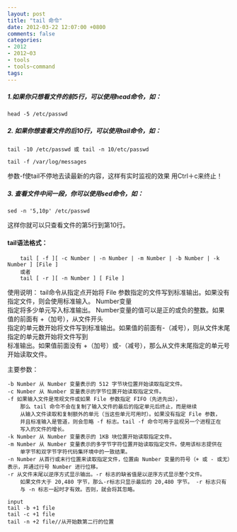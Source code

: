 ```yaml
---
layout: post
title: "tail 命令"
date: 2012-03-22 12:07:00 +0800
comments: false
categories:
- 2012
- 2012~03
- tools
- tools~command
tags:
---
```

##### 1.如果你只想看文件的前5行，可以使用head命令，如：
```
head -5 /etc/passwd
```
##### 2. 如果你想查看文件的后10行，可以使用tail命令，如：
```
tail -10 /etc/passwd 或 tail -n 10/etc/passwd
```
```
tail -f /var/log/messages
```
参数-f使tail不停地去读最新的内容，这样有实时监视的效果 用Ctrl＋c来终止！
##### 3. 查看文件中间一段，你可以使用sed命令，如：
```
sed -n '5,10p' /etc/passwd
```
这样你就可以只查看文件的第5行到第10行。

#### tail语法格式：
```
	tail [ -f ][ -c Number | -n Number | -m Number | -b Number | -k Number ] [File ]
	或者
	tail [ -r ][ -n Number ] [ File ]
```
使用说明：
  tail命令从指定点开始将 File 参数指定的文件写到标准输出。如果没有指定文件，则会使用标准输入。 Number变量<br />指定将多少单元写入标准输出。 Number变量的值可以是正的或负的整数。如果值的前面有 +（加号），从文件开头<br/>指定的单元数开始将文件写到标准输出。如果值的前面有-（减号），则从文件末尾指定的单元数开始将文件写到<br/>标准输出。如果值前面没有 +（加号）或-（减号），那么从文件末尾指定的单元号开始读取文件。

主要参数：  
```
-b Number 从 Number 变量表示的 512 字节块位置开始读取指定文件。
-c Number 从 Number 变量表示的字节位置开始读取指定文件。
-f 如果输入文件是常规文件或如果 File 参数指定 FIFO（先进先出），
	那么 tail 命令不会在复制了输入文件的最后的指定单元后终止，而是继续
	从输入文件读取和复制额外的单元（当这些单元可用时）。如果没有指定 File 参数，
	并且标准输入是管道，则会忽略 -f 标志。tail -f 命令可用于监视另一个进程正在
	写入的文件的增长。
-k Number 从 Number 变量表示的 1KB 块位置开始读取指定文件。
-m Number 从 Number 变量表示的多字节字符位置开始读取指定文件。使用该标志提供在
	单字节和双字节字符代码集环境中的一致结果。
-n Number 从首行或末行位置来读取指定文件，位置由 Number 变量的符号（+ 或 - 或无）表示，并通过行号 Number 进行位移。
-r 从文件末尾以逆序方式显示输出。-r 标志的缺省值是以逆序方式显示整个文件。
	如果文件大于 20,480 字节，那么-r标志只显示最后的 20,480 字节。 -r 标志只有
	与 -n 标志一起时才有效。否则，就会将其忽略。
```
```
input
tail -b +1 file
tail -c +1 file
tail -n +2 file//从开始数第二行的位置 
```

